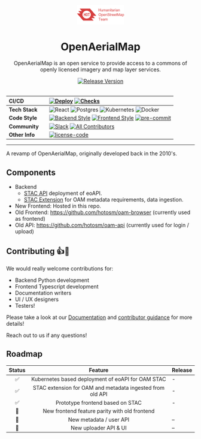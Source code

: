 <!-- markdownlint-disable -->
<p align="center">
    <!-- github-banner-start -->
    <img src="https://raw.githubusercontent.com/hotosm/openaerialmap/main/docs/images/hot_logo.png" alt="HOTOSM Logo" width="25%" height="auto" />
    <!-- github-banner-end -->
</p>

<div align="center">
    <h1>OpenAerialMap</h1>
    <p>OpenAerialMap is an open service to provide access to a commons of openly licensed imagery and map layer services.</p>
    <a href="https://github.com/hotosm/openaerialmap/releases">
        <img src="https://img.shields.io/github/v/release/hotosm/openaerialmap?logo=github" alt="Release Version" />
    </a>
</div>

</br>

<!-- prettier-ignore-start -->
<div align="center">

| **CI/CD** | | [![Deploy](https://github.com/hotosm/openaerialmap/actions/workflows/deploy.yml/badge.svg?branch=main)](https://github.com/hotosm/openaerialmap/actions/workflows/deploy.yml?query=branch%3Amain) [![Checks](https://github.com/hotosm/openaerialmap/actions/workflows/checks.yml/badge.svg?branch=main)](https://github.com/hotosm/openaerialmap/actions/workflows/checks.yml) |
| :--- | :--- | :--- |
| **Tech Stack** | | ![React](https://img.shields.io/badge/react-%2320232a.svg?style=for-the-badge&logo=react&logoColor=%2361DAFB) ![Postgres](https://img.shields.io/badge/postgres-%23316192.svg?style=for-the-badge&logo=postgresql&logoColor=white) ![Kubernetes](https://img.shields.io/badge/kubernetes-%23326ce5.svg?style=for-the-badge&logo=kubernetes&logoColor=white) ![Docker](https://img.shields.io/badge/docker-%230db7ed.svg?style=for-the-badge&logo=docker&logoColor=white) |
| **Code Style** | | [![Backend Style](https://img.shields.io/endpoint?url=https://raw.githubusercontent.com/astral-sh/ruff/main/assets/badge/format.json&labelColor=202235)](https://github.com/astral-sh/ruff) [![Frontend Style](https://img.shields.io/badge/code%20style-prettier-F7B93E?logo=Prettier)](https://github.com/prettier/prettier) [![pre-commit](https://img.shields.io/badge/pre--commit-enabled-brightgreen?logo=pre-commit&logoColor=white)](https://pre-commit.com) |
| **Community** | | [![Slack](https://img.shields.io/badge/Slack-Join%20the%20community!-d63f3f?style=for-the-badge&logo=slack&logoColor=d63f3f)](https://slack.hotosm.org) [![All Contributors](https://img.shields.io/github/contributors/hotosm/openaerialmap?logo=github)](#contributors-) |
| **Other Info** | | [![license-code](https://img.shields.io/github/license/hotosm/openaerialmap.svg)](https://github.com/hotosm/openaerialmap/blob/main/LICENSE.md) |

</div>

---

<!-- markdownlint-restore -->
<!-- prettier-ignore-end -->

A revamp of OpenAerialMap, originally developed back in the 2010's.

## Components

- Backend
  - [STAC API][4] deployment of eoAPI.
  - [STAC Extension][3] for OAM metadata requirements, data ingestion.
- New Frontend: Hosted in this repo.
- Old Frontend: <https://github.com/hotosm/oam-browser> (currently used as frontend)
- Old API: <https://github.com/hotosm/oam-api> (currently used for login / upload)

## Contributing 👍🎉

We would really welcome contributions for:

- Backend Python development
- Frontend Typescript development
- Documentation writers
- UI / UX designers
- Testers!

Please take a look at our [Documentation][1] and
[contributor guidance][2] for more details!

Reach out to us if any questions!

## Roadmap

<!-- prettier-ignore-start -->
| Status | Feature | Release |
|:------:|:-------:|:--------|
| ✅ | Kubernetes based deployment of eoAPI for OAM STAC | - |
| ✅ | STAC extension for OAM and metadata ingested from old API | - |
| ✅ | Prototype frontend based on STAC | - |
| 🔄 | New frontend feature parity with old frontend | |
| 📅 | New metadata / user API | – |
| 📅 | New uploader API & UI | – |
<!-- prettier-ignore-end -->

[1]: https://hotosm.github.io/openaerialmap
[2]: https://github.com/hotosm/openaerialmap/blob/main/CONTRIBUTING.md
[3]: https://github.com/hotosm/stactools-hotosm
[4]: https://github.com/hotosm/k8s-infra/tree/main/kubernetes/helm
